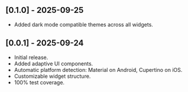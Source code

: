 ## [0.1.0] - 2025-09-25
- Added dark mode compatible themes across all widgets.

## [0.0.1] - 2025-09-24
- Initial release.
- Added adaptive UI components.
- Automatic platform detection: Material on Android, Cupertino on iOS.
- Customizable widget structure.
- 100% test coverage.
